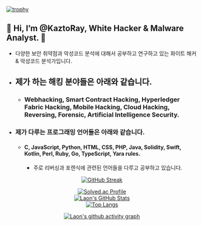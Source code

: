 [![trophy](https://github-profile-trophy.vercel.app/?username=KaztoRay&theme=algolia&column=10)](https://github.com/Luon/)

## 💫 Hi, I’m @KaztoRay, White Hacker & Malware Analyst. 💫

- 다양한 보안 취약점과 악성코드 분석에 대해서 공부하고 연구하고 있는 화이트 해커 & 악성코드 분석가입니다.

- ## 제가 하는 해킹 분야들은 아래와 같습니다.

  - ### Webhacking, Smart Contract Hacking, Hyperledger Fabric Hacking, Mobile Hacking, Cloud Hacking, Reversing, Forensic, Artificial Intelligence Security.

- ### 제가 다루는 프로그래밍 언어들은 아래와 같습니다.
  - #### C, JavaScript, Python, HTML, CSS, PHP, Java, Solidity, Swift, Kotlin, Perl, Ruby, Go, TypeScript, Yara rules.
    -  주로 리버싱과 포렌식에 관련된 언어들을 다루고 공부하고 있습니다. 
    
    
<div align = "center">

[![GitHub Streak](https://github-readme-streak-stats.herokuapp.com/?user=KaztoRay&theme=holi-theme)](https://git.io/streak-stats)

[![Solved.ac Profile](http://mazassumnida.wtf/api/v2/generate_badge?boj=dsph9245)](https://solved.ac/dsph9245) <br/>
[![Laon's GitHub Stats](https://github-readme-stats.vercel.app/api?username=KaztoRay&hide=contribs,prs&show_icons=true&theme=ambient_gradient)](https://github.com/anuraghazra/github-readme-stats)
<br>
[![Top Langs](https://github-readme-stats.vercel.app/api/top-langs/?username=KaztoRay&langs_count=10&hide=contribs,prs&show_icons=true&theme=ambient_gradient)](https://github.com/anuraghazra/github-readme-stats)

[![Laon's github activity graph](https://github-readme-activity-graph.vercel.app/graph?username=KaztoRay&theme=react-dark&border=true)](https://github.com/ashutosh00710/github-readme-activity-graph)

</div>
 
 
